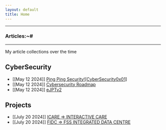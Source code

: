 ```yaml
---
layout: default
title: Home
---
```


* * *
### Articles:~#
* * *

My article collections over the time
## **CyberSecurity**

- [[May 12 2024]] [Ping Ping Security![CyberSecurity0x01]](./posts/CyberSec101.html)<br/>
- [[May 12 2024]] [Cybersecurity Roadmap](./posts/CyberSecurity-Roadmap.html)
- [[May 12 2024]] [eJPTv2](./posts/ejPTv2.html)

## **Projects**
- [[July 20 2024]] [ICARE => INTERACTIVE CARE](./posts/Projects/ICare.html)<br/>
- [[July 20 2024]] [FIDC => FSS INTEGRATED DATA CENTRE](./posts/Projects/Fidc.html)<br/>